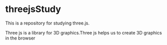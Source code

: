 # threejsStudy
<p>This is a repository for studying three.js.</p>
<p>Three js is a library for 3D graphics.Three js helps us to create 3D graphics in the browser</p>
